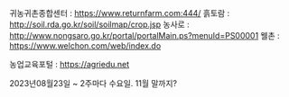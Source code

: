 
귀농귀촌종합센터 : https://www.returnfarm.com:444/
흙토람 : http://soil.rda.go.kr/soil/soilmap/crop.jsp
농사로 : http://www.nongsaro.go.kr/portal/portalMain.ps?menuId=PS00001
웰촌 : https://www.welchon.com/web/index.do

농업교육포털 : https://agriedu.net


2023년08월23일 ~
2주마다 수요일. 11월 말까지? 

